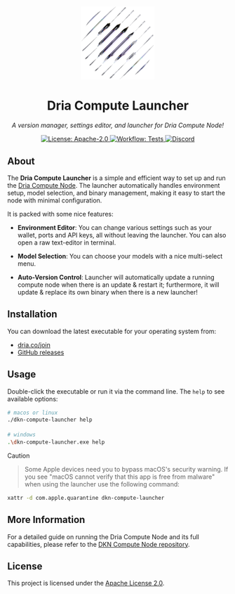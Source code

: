 <p align="center">
  <img src="https://raw.githubusercontent.com/firstbatchxyz/.github/refs/heads/master/branding/dria-logo-square.svg" alt="logo" width="168">
</p>

<p align="center">
  <h1 align="center">
    Dria Compute Launcher
  </h1>
  <p align="center">
    <i>A version manager, settings editor, and launcher for Dria Compute Node!</i>
  </p>
</p>

<p align="center">
    <a href="https://opensource.org/license/apache-2-0" target="_blank">
        <img alt="License: Apache-2.0" src="https://img.shields.io/badge/license-Apache%202.0-7CB9E8.svg">
    </a>
    <a href="./.github/workflows/test.yml" target="_blank">
        <img alt="Workflow: Tests" src="https://github.com/firstbatchxyz/dkn-compute-node/actions/workflows/tests.yml/badge.svg?branch=master">
    </a>
    <a href="https://discord.gg/dria" target="_blank">
        <img alt="Discord" src="https://dcbadge.vercel.app/api/server/dria?style=flat">
    </a>
</p>

## About

The **Dria Compute Launcher** is a simple and efficient way to set up and run the [Dria Compute Node](https://github.com/firstbatchxyz/dkn-compute-node). The launcher automatically handles environment setup, model selection, and binary management, making it easy to start the node with minimal configuration.

It is packed with some nice features:

- **Environment Editor**: You can change various settings such as your wallet, ports and API keys, all without leaving the launcher. You can also open a raw text-editor in terminal.

- **Model Selection**: You can choose your models with a nice multi-select menu.

- **Auto-Version Control**: Launcher will automatically update a running compute node when there is an update & restart it; furthermore, it will update & replace its own binary when there is a new launcher!

<!-- TODO: ollama checks? -->

## Installation

You can download the latest executable for your operating system from:

- [dria.co/join](https://dria.co/join)
- [GitHub releases](https://github.com/firstbatchxyz/dkn-compute-launcher/releases)

<!-- ### From Source

You can also install the launcher if you have [Rust](https://www.rust-lang.org/) installed:

```sh
cargo install --git https://github.com/firstbatchxyz/dkn-compute-launcher
```

The binary will be available globally as:

```sh
dkn-compute-launcher
``` -->

## Usage

Double-click the executable or run it via the command line. The `help` to see available options:

```sh
# macos or linux
./dkn-compute-launcher help

# windows
.\dkn-compute-launcher.exe help
```

> [!CAUTION]
>
> > Some Apple devices need you to bypass macOS's security warning. If you see "macOS cannot verify that this app is free from malware" when using the launcher use the following command:
>
> ```sh
> xattr -d com.apple.quarantine dkn-compute-launcher
> ```

## More Information

For a detailed guide on running the Dria Compute Node and its full capabilities, please refer to the [DKN Compute Node repository](https://github.com/firstbatchxyz/dkn-compute-node/blob/master/docs/NODE_GUIDE.md).

## License

This project is licensed under the [Apache License 2.0](https://opensource.org/license/Apache-2.0).
